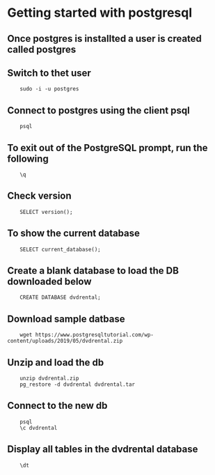 # Getting started with postgresql
## Once postgres is installted a user is created called postgres
## Switch to thet user
        sudo -i -u postgres

## Connect to postgres using the client psql
        psql

## To exit out of the PostgreSQL prompt, run the following
        \q

## Check version
        SELECT version();

## To show the current database
        SELECT current_database();

## Create a blank database to load the DB downloaded below
        CREATE DATABASE dvdrental;

## Download sample datbase
        wget https://www.postgresqltutorial.com/wp-content/uploads/2019/05/dvdrental.zip

## Unzip and load the db
        unzip dvdrental.zip
        pg_restore -d dvdrental dvdrental.tar

## Connect to the new db
        psql
        \c dvdrental

## Display all tables in the dvdrental database
        \dt
